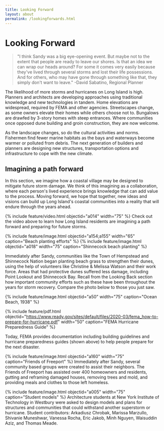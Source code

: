 ```yaml
---
title: Looking Forward
layout: about
permalink: /lookingforwards.html
---
```


# Looking Forward

>"I think Sandy was a big eye-opening event. But maybe not to the extent that people are ready to leave our shores. Is that an idea we can wrap our heads around? For some it comes very easily because they've lived through several storms and lost their life possessions. And for others, who may have gone through something like that, they simply don't want to leave." -David Sabatino, Regional Planner

The likelihood of more storms and hurricanes on Long Island is high. Planners and architects are developing approaches using traditional knowledge and new technologies in tandem. Home elevations are widespread, required by FEMA and other agencies. Streetscapes change, as some owners elevate their homes while others choose not to. Bungalows are drawfed by 3-story homes with steep entrances. Where communities once opposed dune building and groin construction, they are now welcome. 

As the landscape changes, so do the cultural activities and norms. Fishermen find fewer marine habitats as the bays and waterways become warmer or polluted from debris. The next generation of builders and planners are designing new structures, transportation options and infrastructure to cope with the new climate.

## Imagining a path forward
In this section, we imagine how a coastal village may be designed to mitigate future storm damage. We think of this imagining as a collaboration, where each person's lived experience brings knowledge that can add value to the process. Moving forward, we hope that together, new ideas and visions can build up Long Island's coastal communities into a reality that will endure through the years ahead. 

{% include feature/video.html objectid="a014" width="75" %}
Check out the video above to learn how Long Island residents are imagining a path forward and preparing for future storms. 

{% include feature/image.html objectid="a154;a155" width="65" caption="Beach planting efforts" %}
{% include feature/image.html objectid="a018" width="75" caption="Shinnecock beach planting" %}

Immediately after Sandy, communities like the Town of Hempstead and Shinnecock Nation began planting beach grass to strengthen their dunes, using the help of volunteers like Christine & Melissa Watson and their work force. Areas that had protective dunes suffered less damage, including Point Lookout and Shinnecock Bay. Recall from the Looking Back section how important community efforts such as these have been throughout the years for storm recovery. Compare the photo below to those you just saw. 

{% include feature/image.html objectid="a50" width="75" caption="Ocean Beach, 1938" %}

{% include feature/pdf.html objectid="https://www.ready.gov/sites/default/files/2020-03/fema_how-to-prepare-for-hurricane.pdf" width="50" caption="FEMA Hurricane Preparedness Guide" %}

Today, FEMA provides documentation including building guidelines and hurricane preparedness guides (shown above) to help people prepare for the next disaster. 

{% include feature/image.html objectid="a160" width="75" caption="Friends of Freeport" %}
Immediately after Sandy, several community based groups were created to assist their neighbors.  The Friends of Freeport has assisted over 400 homeowners and residents, gutting and reframing damaged houses, removing trees and mold, and providing meals and clothes to those left homeless. 


{% include feature/image.html objectid="a005" width="75" caption="Student models" %}
Architecture students at New York Institute of Technology in Westbury were asked to design models and plans for structures and communities that could withstand another superstorm or hurricane.  Student contributors: Arkadiusz Chrobak, Marissa Marzullo, Shivanie Muneshwar, Vanessa Rocha, Eric Jakob, Minh Nguyen, Waisuddin Aziz, and Thomas Meade.




